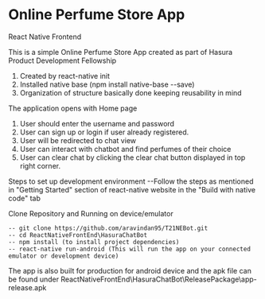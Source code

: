 # Online Perfume Store App

React Native Frontend

This is a simple Online Perfume Store App created as part of Hasura Product Development Fellowship


1. Created by react-native init
2. Installed native base (npm install native-base --save)
3. Organization of structure basically done keeping reusability in mind

The application opens with Home page 
1) User should enter the username and password
2) User can sign up or login if user already registered.
3) User will be redirected to chat view
4) User can interact with chatbot and find perfumes of their choice
5) User can clear chat by clicking the clear chat button displayed in top right corner.

Steps to set up development environment 
    --Follow the steps as mentioned in "Getting Started" section of react-native website in the 
      "Build with native code" tab  
    
Clone Repository and Running on device/emulator 
    
    -- git clone https://github.com/aravindan95/T21NEBot.git
    -- cd ReactNativeFrontEnd\HasuraChatBot
    -- npm install (to install project dependencies)
    -- react-native run-android (This will run the app on your connected emulator or development device)

The app is also built for production for android device and the apk file can be found under ReactNativeFrontEnd\HasuraChatBot\ReleasePackage\app-release.apk